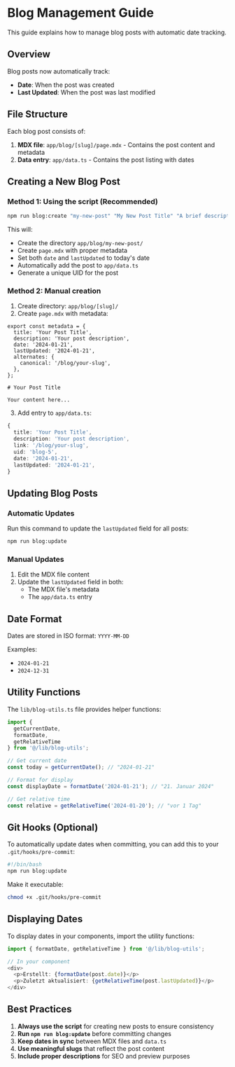 # Blog Management Guide

This guide explains how to manage blog posts with automatic date tracking.

## Overview

Blog posts now automatically track:
- **Date**: When the post was created
- **Last Updated**: When the post was last modified

## File Structure

Each blog post consists of:
1. **MDX file**: `app/blog/[slug]/page.mdx` - Contains the post content and metadata
2. **Data entry**: `app/data.ts` - Contains the post listing with dates

## Creating a New Blog Post

### Method 1: Using the script (Recommended)

```bash
npm run blog:create "my-new-post" "My New Post Title" "A brief description of the post"
```

This will:
- Create the directory `app/blog/my-new-post/`
- Create `page.mdx` with proper metadata
- Set both `date` and `lastUpdated` to today's date
- Automatically add the post to `app/data.ts`
- Generate a unique UID for the post

### Method 2: Manual creation

1. Create directory: `app/blog/[slug]/`
2. Create `page.mdx` with metadata:

```mdx
export const metadata = {
  title: 'Your Post Title',
  description: 'Your post description',
  date: '2024-01-21',
  lastUpdated: '2024-01-21',
  alternates: {
    canonical: '/blog/your-slug',
  },
};

# Your Post Title

Your content here...
```

3. Add entry to `app/data.ts`:

```typescript
{
  title: 'Your Post Title',
  description: 'Your post description',
  link: '/blog/your-slug',
  uid: 'blog-5',
  date: '2024-01-21',
  lastUpdated: '2024-01-21',
}
```

## Updating Blog Posts

### Automatic Updates

Run this command to update the `lastUpdated` field for all posts:

```bash
npm run blog:update
```

### Manual Updates

1. Edit the MDX file content
2. Update the `lastUpdated` field in both:
   - The MDX file's metadata
   - The `app/data.ts` entry

## Date Format

Dates are stored in ISO format: `YYYY-MM-DD`

Examples:
- `2024-01-21`
- `2024-12-31`

## Utility Functions

The `lib/blog-utils.ts` file provides helper functions:

```typescript
import { 
  getCurrentDate, 
  formatDate, 
  getRelativeTime 
} from '@/lib/blog-utils';

// Get current date
const today = getCurrentDate(); // "2024-01-21"

// Format for display
const displayDate = formatDate('2024-01-21'); // "21. Januar 2024"

// Get relative time
const relative = getRelativeTime('2024-01-20'); // "vor 1 Tag"
```

## Git Hooks (Optional)

To automatically update dates when committing, you can add this to your `.git/hooks/pre-commit`:

```bash
#!/bin/bash
npm run blog:update
```

Make it executable:
```bash
chmod +x .git/hooks/pre-commit
```

## Displaying Dates

To display dates in your components, import the utility functions:

```typescript
import { formatDate, getRelativeTime } from '@/lib/blog-utils';

// In your component
<div>
  <p>Erstellt: {formatDate(post.date)}</p>
  <p>Zuletzt aktualisiert: {getRelativeTime(post.lastUpdated)}</p>
</div>
```

## Best Practices

1. **Always use the script** for creating new posts to ensure consistency
2. **Run `npm run blog:update`** before committing changes
3. **Keep dates in sync** between MDX files and `data.ts`
4. **Use meaningful slugs** that reflect the post content
5. **Include proper descriptions** for SEO and preview purposes
